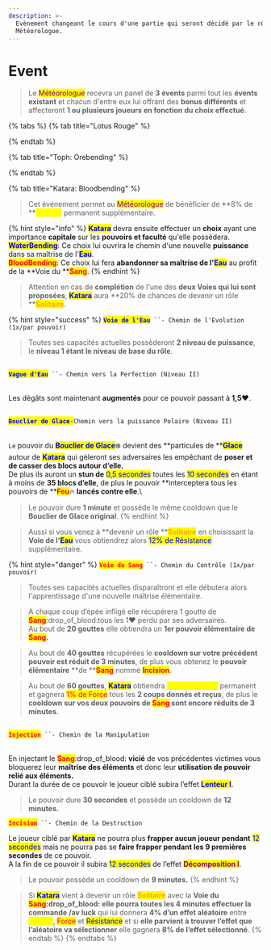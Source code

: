 ```yaml
---
description: >-
  Evènement changeant le cours d'une partie qui seront décidé par le rôle
  Météorologue.
---
```


# Event

> Le <mark style="color:purple;">Météorologue</mark> recevra un panel de **3 évents** parmi tout les **évents existant** et chacun d'entre eux lui offrant des **bonus différents** et affecteront **1 ou plusieurs joueurs en fonction du choix effectué**.

{% tabs %}
{% tab title="Lotus Rouge" %}

{% endtab %}

{% tab title="Toph: Orebending" %}

{% endtab %}

{% tab title="Katara: Bloodbending" %}
> Cet événement permet au <mark style="color:purple;">Météorologue</mark> de bénéficier de **8% de **<mark style="color:yellow;">**Vitesse**</mark> permanent supplémentaire.

{% hint style="info" %}
<mark style="color:blue;">**Katara**</mark> devra ensuite effectuer un **choix** ayant une importance **capitale** sur les **pouvoirs et faculté** qu'elle possédera.\
<mark style="color:blue;">**WaterBending**</mark>: Ce choix lui ouvrira le chemin d'une nouvelle **puissance** dans sa maîtrise de l'<mark style="color:blue;">**Eau**</mark>.\
<mark style="color:red;">**BloodBending**</mark>: Ce choix lui fera **abandonner sa maîtrise de l'**<mark style="color:blue;">**Eau**</mark> au profit de la **Voie du **<mark style="color:red;">**Sang**</mark>.
{% endhint %}

> Attention en cas de **complétion** de l'une des **deux Voies qui lui sont proposées**, <mark style="color:blue;">**Katara**</mark> aura **20% de chances de devenir un rôle **<mark style="color:orange;">**Solitaire**</mark>.

{% hint style="success" %}
<mark style="color:blue;">**`Voie de l'Eau`**</mark>` ``- Chemin de l'Evolution (1x/par pouvoir)`



> Toutes ses capacités actuelles possèderont **2 niveau de puissance**, le **niveau 1 étant le niveau de base du rôle**.

\
<mark style="color:blue;">**`Vague d'Eau`**</mark>` ``- Chemin vers la Perfection (Niveau II)`

\
Les dégâts sont maintenant **augmentés** pour ce pouvoir passant à **1,5**:heart:.&#x20;

\
<mark style="color:blue;">**`Bouclier de Glace`**</mark><mark style="color:blue;">`-`</mark>`Chemin vers la puissance Polaire (Niveau II)`

\
`Le` pouvoir du <mark style="color:blue;">**Bouclier de Glace**</mark>:snowflake: devient des **particules de **<mark style="color:blue;">**Glace**</mark> autour de <mark style="color:blue;">**Katara**</mark> qui gèleront ses adversaires les empêchant de **poser et de casser des blocs autour d’elle.** \
De plus ils auront un **stun de** <mark style="color:blue;">0,5 secondes</mark> toutes les <mark style="color:blue;">10 secondes</mark> en étant à moins de **35 blocs d’elle**, de plus le pouvoir **interceptera tous les pouvoirs de **<mark style="color:red;">**Feu**</mark>:fire: **lancés contre elle**.\


> Le pouvoir dure **1 minute** et possède le même cooldown que le **Bouclier de Glace original**.
{% endhint %}

> Aussi si vous venez à **devenir un rôle **<mark style="color:orange;">**Solitaire**</mark> en choisissant la **Voie de l'**<mark style="color:blue;">**Eau**</mark> vous obtiendrez alors <mark style="color:blue;">12% de Résistance</mark> supplémentaire.

{% hint style="danger" %}
<mark style="color:red;">**`Voie du Sang`**</mark>` ``- Chemin du Contrôle (1x/par pouvoir)`



> Toutes ses capacités actuelles disparaîtront et elle débutera alors l'apprentissage d'une nouvelle maîtrise élémentaire.

> A chaque coup d’épée infligé elle récupérera 1 goutte de <mark style="color:red;">**Sang**</mark>:drop\_of\_blood:tous les 1:heart: perdu par ses adversaires. \
> Au bout de **20 gouttes** elle obtiendra un **1er pouvoir élémentaire de **<mark style="color:red;">**Sang**</mark>**.**

> Au bout de **40 gouttes** récupérées le **cooldown sur votre précédent pouvoir est réduit de 3 minutes**, de plus vous obtenez le **pouvoir élémentaire** **de **<mark style="color:red;">**Sang**</mark> nommé <mark style="color:red;">**Incision**</mark>.

> Au bout de **60 gouttes**, <mark style="color:blue;">**Katara**</mark> obtiendra <mark style="color:yellow;">12% de Vitesse</mark> permanent et gagnera <mark style="color:red;">1% de Force</mark> tous les **2 coups donnés et reçus**, de plus le **cooldown sur vos deux pouvoirs de **<mark style="color:red;">**Sang**</mark>** sont encore réduits de 3 minutes**.

\
<mark style="color:red;">**`Injection`**</mark>` ``- Chemin de la Manipulation`

\
En injectant le <mark style="color:red;">**Sang**</mark>:drop\_of\_blood: **vicié** de vos précédentes victimes vous bloquerez leur **maîtrise des éléments** et donc leur **utilisation de pouvoir relié aux éléments.**\
Durant la durée de ce pouvoir le joueur ciblé subira l’effet <mark style="color:blue;">**Lenteur I**</mark>.



> Le pouvoir dure **30 secondes** et possède un cooldown de **12 minutes.**



<mark style="color:red;">**`Incision`**</mark>` ``- Chemin de la Destruction`



Le joueur ciblé par <mark style="color:blue;">**Katara**</mark> ne pourra plus **frapper aucun joueur pendant** <mark style="color:blue;">12 secondes</mark> mais ne pourra pas se **faire frapper pendant les 9 premières secondes** de ce pouvoir.\
A la fin de ce pouvoir il subira <mark style="color:blue;">12 secondes</mark> de l’effet <mark style="color:purple;">**Décomposition I**</mark>.



> Le pouvoir possède un cooldown de **9 minutes.**
{% endhint %}

> Si <mark style="color:blue;">**Katara**</mark> vient à devenir un rôle <mark style="color:orange;">**Solitaire**</mark> avec la **Voie du **<mark style="color:red;">**Sang**</mark>:drop\_of\_blood: elle pourra toutes les **4 minutes** effectuer la commande <mark style="color:red;">**/av luck**</mark> qui lui donnera **4% d’un effet aléatoire** entre <mark style="color:yellow;">Vitesse</mark>, <mark style="color:red;">Force</mark> et <mark style="color:blue;">Résistance</mark> et si **elle parvient à trouver l’effet que l’aléatoire va sélectionner** elle gagnera **8% de l’effet sélectionné**.
{% endtab %}
{% endtabs %}
